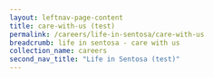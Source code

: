 ```yaml
---
layout: leftnav-page-content
title: care-with-us (test)
permalink: /careers/life-in-sentosa/care-with-us
breadcrumb: life in sentosa - care with us
collection_name: careers
second_nav_title: "Life in Sentosa (test)"
---
```

